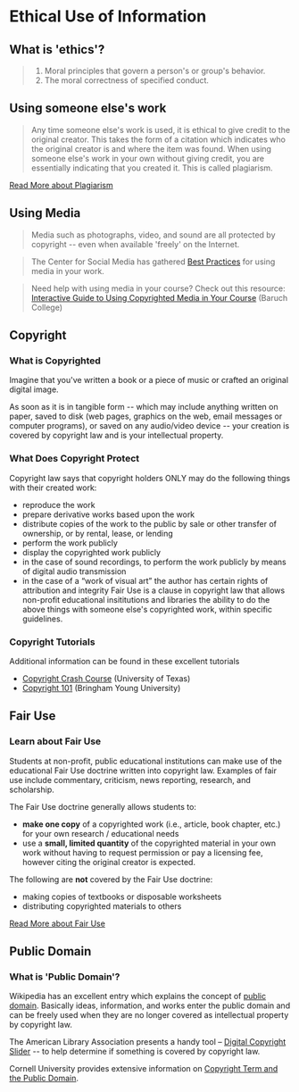 # Ethical Use of Information

## What is 'ethics'?
> 1. Moral principles that govern a person's or group's behavior.
> 2. The moral correctness of specified conduct.

## Using someone else's work

> Any time someone else's work is used, it is ethical to give credit to the original creator.  This takes the form of a citation which indicates who the original creator is and where the item was found.
> When using someone else's work in your own without giving credit, you are essentially indicating that you created it.  This is called plagiarism.

[Read More about Plagiarism](plagiarism.md)

## Using Media

> Media such as photographs, video, and sound are all protected by copyright -- even when available 'freely' on the Internet.

> The Center for Social Media has gathered [Best Practices](http:/centerforsocialmedia.org/fair-use) for using media in your work.

> Need help with using media in your course?  Check out this resource:
[Interactive Guide to Using Copyrighted Media in Your Course](http:/www.baruch.cuny.edu/tutorials/copyright/) (Baruch College)

## Copyright

### What is Copyrighted

Imagine that you've written a book or a piece of music or crafted an original digital image. 

As soon as it is in tangible form -- which may include anything written on paper, saved to disk (web pages, graphics on the web, email messages or computer programs), or saved on any audio/video device -- your creation is covered by copyright law and is your intellectual property.

### What Does Copyright Protect

Copyright law says that copyright holders ONLY may do the following things with their created work:

* reproduce the work
* prepare derivative works based upon the work
* distribute copies of the work to the public by sale or other transfer of ownership, or by rental, lease, or lending
* perform the work publicly
* display the copyrighted work publicly
* in the case of sound recordings, to perform the work publicly by means of digital audio transmission
* in the case of a “work of visual art” the author has certain rights of attribution and integrity
Fair Use is a clause in copyright law that allows non-profit educational insititutions and libraries the ability to do the above things with someone else's copyrighted work, within specific guidelines.

### Copyright Tutorials

Additional information can be found in these excellent tutorials

* [Copyright Crash Course](http:/www.lib.utsystem.edu/copyright/) (University of Texas)
* [Copyright 101](http:/lib.byu.edu/sites/copyright/about-copyright/tutorial/) (Bringham Young University)

## Fair Use
 
### Learn about Fair Use
Students at non-profit, public educational institutions can make use of the educational Fair Use doctrine written into copyright law. Examples of fair use include commentary, criticism, news reporting, research, and scholarship. 

The Fair Use doctrine generally allows students to:
* __make one copy__ of a copyrighted work (i.e., article, book chapter, etc.) for your own research / educational needs 
* use a __small, limited quantity__ of the copyrighted material in your own work without having to request permission or pay a licensing fee, however citing the original creator is expected.

The following are __not__ covered by the Fair Use doctrine:
* making copies of textbooks or disposable worksheets
* distributing copyrighted materials to others

[Read More about Fair Use](http:/alacarte.library.csuci.edu:80/subject-guide/55-Ethical-Use-of-Information?tab=290)

## Public Domain

### What is 'Public Domain'?

Wikipedia has an excellent entry which explains the concept of [public domain](http:/en.wikipedia.org/wiki/Public_domain).  Basically ideas, information, and works enter the public domain and can be freely used when they are no longer covered as intellectual property by copyright law.

The American Library Association presents a handy tool – [Digital Copyright Slider](http:/librarycopyright.net/resources/digitalslider/) -- to help determine if something is covered by copyright law.

Cornell University provides extensive information on [Copyright Term and the Public Domain](http:/copyright.cornell.edu/resources/publicdomain.cfm).

